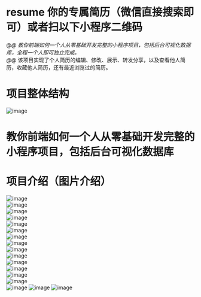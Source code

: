 # resume 你的专属简历（微信直接搜索即可）或者扫以下小程序二维码
@_@  教你前端如何一个人从零基础开发完整的小程序项目，包括后台可视化数据库，全程一个人即可独立完成。<br> 
@_@  该项目实现了个人简历的编辑、修改、展示、转发分享，以及查看他人简历，收藏他人简历，还有最近浏览过的简历。

# 项目整体结构
![image](https://github.com/susuGirl/resume/blob/master/images/projectStructure.png)
<!-- https://github.com/susuGirl/resume/blob/master/images/introduction%20(1).jpg -->
# 教你前端如何一个人从零基础开发完整的小程序项目，包括后台可视化数据库
# 项目介绍（图片介绍）
![image](https://github.com/susuGirl/resume/blob/master/images/introduction14.png)<br> 
![image](https://github.com/susuGirl/resume/blob/master/images/introduction1.png)<br> 
![image](https://github.com/susuGirl/resume/blob/master/images/introduction1.jpg)<br> 
![image](https://github.com/susuGirl/resume/blob/master/images/introduction2.jpg)<br> 
![image](https://github.com/susuGirl/resume/blob/master/images/introduction6.png)<br> 
![image](https://github.com/susuGirl/resume/blob/master/images/introduction8.png)<br> 
![image](https://github.com/susuGirl/resume/blob/master/images/introduction7.png)<br> 
![image](https://github.com/susuGirl/resume/blob/master/images/introduction9.png)<br> 
![image](https://github.com/susuGirl/resume/blob/master/images/introduction10.png)<br> 
![image](https://github.com/susuGirl/resume/blob/master/images/introduction11.png)<br> 
![image](https://github.com/susuGirl/resume/blob/master/images/introduction2.png)<br> 
![image](https://github.com/susuGirl/resume/blob/master/images/introduction3.png)<br> 
![image](https://github.com/susuGirl/resume/blob/master/images/introduction4.png)<br> 
![image](https://github.com/susuGirl/resume/blob/master/images/introduction5.png)<br> 
![image](https://github.com/susuGirl/resume/blob/master/images/introduction12.png)
![image](https://github.com/susuGirl/resume/blob/master/images/introduction13.png)
![image](https://github.com/susuGirl/resume/blob/master/images/introduction1.jpg)
